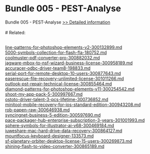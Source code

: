 # Bundle 005 - PEST-Analyse
Bundle 005 - PEST-Analyse
[>> Detailed information](https://secure.shareit.com/shareit/product.html?productid=300992377&affiliateid=200057808)<br/><br/># Related:

<br />[line-patterns-for-photoshop-elements-v2-300132899.md](https://github.com/downloadplanet/downloadplanet/blob/main/line-patterns-for-photoshop-elements-v2-300132899.md)<br />[5000-symbols-collection-for-flash-fla-180752.md](https://github.com/downloadplanet/downloadplanet/blob/main/5000-symbols-collection-for-flash-fla-180752.md)<br />[coolmuster-pdf-converter-pro-300882032.md](https://github.com/downloadplanet/downloadplanet/blob/main/coolmuster-pdf-converter-pro-300882032.md)<br />[jagware-mbox-to-nsf-wizard-business-license-300958189.md](https://github.com/downloadplanet/downloadplanet/blob/main/jagware-mbox-to-nsf-wizard-business-license-300958189.md)<br />[accuracer-odbc-driver-team8-198833.md](https://github.com/downloadplanet/downloadplanet/blob/main/accuracer-odbc-driver-team8-198833.md)<br />[serial-port-for-remote-desktop-10-users-300877643.md](https://github.com/downloadplanet/downloadplanet/blob/main/serial-port-for-remote-desktop-10-users-300877643.md)<br />[easerescue-file-recovery-unlimited-license-301011266.md](https://github.com/downloadplanet/downloadplanet/blob/main/easerescue-file-recovery-unlimited-license-301011266.md)<br />[outlook-pst-repair-technical-license-300855464.md](https://github.com/downloadplanet/downloadplanet/blob/main/outlook-pst-repair-technical-license-300855464.md)<br />[diamond-patterns-for-photoshop-elements-v11-300254542.md](https://github.com/downloadplanet/downloadplanet/blob/main/diamond-patterns-for-photoshop-elements-v11-300254542.md)<br />[shoot-my-app-pack-5-300997667.md](https://github.com/downloadplanet/downloadplanet/blob/main/shoot-my-app-pack-5-300997667.md)<br />[ostoto-driver-talent-3-pcs-lifetime-300736852.md](https://github.com/downloadplanet/downloadplanet/blob/main/ostoto-driver-talent-3-pcs-lifetime-300736852.md)<br />[minitool-mobile-recovery-for-ios-standard-edition-300943208.md](https://github.com/downloadplanet/downloadplanet/blob/main/minitool-mobile-recovery-for-ios-standard-edition-300943208.md)<br />[rob-papen-raw-300646938.md](https://github.com/downloadplanet/downloadplanet/blob/main/rob-papen-raw-300646938.md)<br />[syncingnet-business-5-edition-300597690.md](https://github.com/downloadplanet/downloadplanet/blob/main/syncingnet-business-5-edition-300597690.md)<br />[pace-packager-hub-enterprise-subscription-3-years-301001993.md](https://github.com/downloadplanet/downloadplanet/blob/main/pace-packager-hub-enterprise-subscription-3-years-301001993.md)<br />[sphere-symbols-for-illustrator-ai-v68-300469184.md](https://github.com/downloadplanet/downloadplanet/blob/main/sphere-symbols-for-illustrator-ai-v68-300469184.md)<br />[iuweshare-mac-hard-drive-data-recovery-300864127.md](https://github.com/downloadplanet/downloadplanet/blob/main/iuweshare-mac-hard-drive-data-recovery-300864127.md)<br />[mountfocus-keyboard-designer-133573.md](https://github.com/downloadplanet/downloadplanet/blob/main/mountfocus-keyboard-designer-133573.md)<br />[sf-planetary-orbiter-desktop-license-15-users-300269873.md](https://github.com/downloadplanet/downloadplanet/blob/main/sf-planetary-orbiter-desktop-license-15-users-300269873.md)<br />[shining-flash-to-video-converter-300865189.md](https://github.com/downloadplanet/downloadplanet/blob/main/shining-flash-to-video-converter-300865189.md)